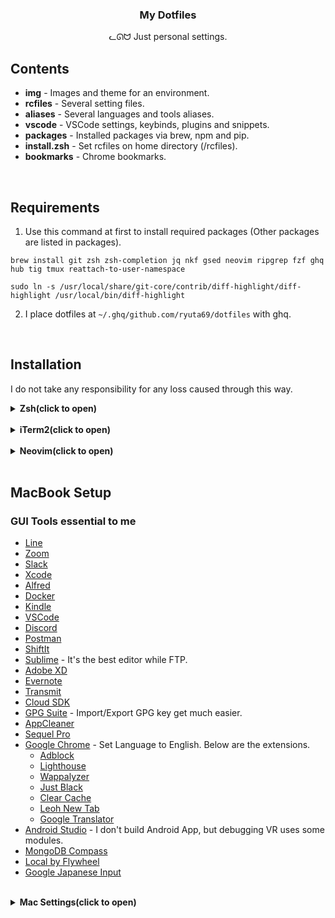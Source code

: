<h3 align="center">My Dotfiles</h3>
<p align="center">ᓚᘏᗢ Just personal settings.</p>

## Contents

* **img**         - Images and theme for an environment.
* **rcfiles**     - Several setting files.
* **aliases**     - Several languages and tools aliases.
* **vscode**      - VSCode settings, keybinds, plugins and snippets.
* **packages**    - Installed packages via brew, npm and pip.
* **install.zsh** - Set rcfiles on home directory (/rcfiles).
* **bookmarks**   - Chrome bookmarks.

<br />

## Requirements

1. Use this command at first to install required packages (Other packages are listed in packages).

```
brew install git zsh zsh-completion jq nkf gsed neovim ripgrep fzf ghq hub tig tmux reattach-to-user-namespace

sudo ln -s /usr/local/share/git-core/contrib/diff-highlight/diff-highlight /usr/local/bin/diff-highlight
```

2. I place dotfiles at `~/.ghq/github.com/ryuta69/dotfiles` with ghq.

<br />

## Installation
I do not take any responsibility for any loss caused through this way.

<details><summary><b>Zsh(click to open)</b></summary>

1. Active zsh at first time and type `0` at first selection.
2. Set the terminal font as "Noto Mono for Powerline".
3. Append `/usr/local/bin/zsh` into the end of `/etc/shells`.
4. `chsh -s zsh`.
5. Set VSCode setting `"terminal.integrated.shell.osx": "/usr/local/bin/zsh"`.

</details>

<br />

<details><summary><b>iTerm2(click to open)</b></summary>

1. Set VSCode setting `Terminal > External: Osx Exec` as iTerm.app.
2. `iTerm2 > General > Preferences > Load Preferences from a custom folder > import rcfiles/iterm2.conf

</details>

<br />

<details><summary><b>Neovim(click to open)</b></summary>

1. `curl -fLo ~/.local/share/nvim/site/autoload/plug.vim --create-dirs https://raw.githubusercontent.com/junegunn/vim-plug/master/plug.vim`

</details>

<br />

## MacBook Setup

### GUI Tools essential to me

- [Line](https://apps.apple.com/jp/app/line/id539883307)
- [Zoom](https://zoom.us/download)
- [Slack](https://slack.com/intl/ja-jp/downloads/mac)
- [Xcode](https://apps.apple.com/jp/app/xcode/id497799835)
- [Alfred](https://www.alfredapp.com/)
- [Docker](https://hub.docker.com/editions/community/docker-ce-desktop-mac)
- [Kindle](https://www.amazon.co.jp/Amazon-com-Intl-Sales-Inc-Kindle/dp/B011UEIO4S)
- [VSCode](https://code.visualstudio.com/download)
- [Discord](https://discordapp.com/download)
- [Postman](https://www.getpostman.com/downloads/)
- [ShiftIt](http://macappstore.org/shiftit/)
- [Sublime](https://www.sublimetext.com/3) - It's the best editor while FTP.
- [Adobe XD](https://www.adobe.com/jp/products/xd.html)
- [Evernote](https://evernote.com/intl/jp/download)
- [Transmit](https://panic.com/jp/transmit/)
- [Cloud SDK](https://cloud.google.com/sdk/docs/quickstart-mac-os-x)
- [GPG Suite](https://gpgtools.org/) - Import/Export GPG key get much easier.
- [AppCleaner](https://appcleaner.softonic.jp/mac)
- [Sequel Pro](https://sequelpro.com/download)
- [Google Chrome](https://www.google.com/chrome/) - Set Language to English. Below are the extensions.
  - [Adblock](https://chrome.google.com/webstore/detail/adblock-%E2%80%94-best-ad-blocker/gighmmpiobklfepjocnamgkkbiglidom)
  - [Lighthouse](https://chrome.google.com/webstore/detail/lighthouse/blipmdconlkpinefehnmjammfjpmpbjk)
  - [Wappalyzer](https://chrome.google.com/webstore/detail/wappalyzer/gppongmhjkpfnbhagpmjfkannfbllamg)
  - [Just Black](https://chrome.google.com/webstore/detail/just-black/aghfnjkcakhmadgdomlmlhhaocbkloab)
  - [Clear Cache](https://chrome.google.com/webstore/detail/clear-cache/cppjkneekbjaeellbfkmgnhonkkjfpdn)
  - [Leoh New Tab](https://chrome.google.com/webstore/detail/leoh-new-tab/ijhhakihjccpanbibbcceofpjnebokcb)
  - [Google Translator](https://chrome.google.com/webstore/detail/google-translate/aapbdbdomjkkjkaonfhkkikfgjllcleb)
- [Android Studio](https://developer.android.com/studio/install) - I don't build Android App, but debugging VR uses some modules.
- [MongoDB Compass](https://docs.mongodb.com/compass/master/install/)
- [Local by Flywheel](https://localbyflywheel.com/)
- [Google Japanese Input](https://www.google.co.jp/ime/)


<br />

<details><summary><b>Mac Settings(click to open)</b></summary>

## System environment

### General
- Dark mode.
- Accent color is blue.
- Sidebar icon is small.
- Menu auto display is off.
- Scroll bar is always on.
- Clicking scroll bar behave jumping.
- Default browser is chrome.
- Ensure when closing document.
- Close window at exitting application.
- 10 last recent item.
- Not allow handoff.
- Dont use alias character.

### Desktop and Screensaver
- Never start screensaver.

### Dock
- Size is about 1/4 small.
- Off enscale.
- Bottom.
- Effect is Scale.
- Always open tab with document.
- Close with double click.
- Close window in application icon.
- Not animate running application.
- Not automate display dock.
- Show indicator with running application.
- Not showing last recent application used.

### Language and Region
- Set the English priority highest.
- Starting date is monday

### Display
#### Display
- Change resolution with expand.
- Don't automate justify fue.
- Never show mirroring option.
#### Night Shift
- Custom Schedule starting at 0:00 and finishing at 23:59.
- Set color as the warmest.

### Eco Energy
#### Battery
- Off display after 5 minutes.
- Sleep Harddisk at possible.
- Not darken display at battery mode.
- Show battery on menubar.
#### Adaptor
- Off display after 5 minutes.
- Not sleep at display off.
- Sleep Harddisk at possible.

### Keyboard
#### Keyboard
- Repeat is fastest.
- Recognition is fastest.
- Not adjusting light.
- Not turning light off.
- Don't show viewer.
- Don't function key as default.
- Modification key -> caps lock = control, function = Command.
#### User dictionary
- Not Capitalize initial character.
- Not period with 2 space.
#### Shortcut
- Turn off automize dock.
- Turn off input source next one.
- Turn off service -> text -> after open.
- Turn off spotlight -> finder.
- Full keyboard access -> textbox and list.
- Spotlight -> option + space.
#### Input source
- Delete google japanese input "kana" "zenkaku" "default".
- Don't switching input source by document.

### Trackpad
#### Point and Click
- Check on detect data.
- Check on click sub button.
- Check on click with tap.
- Click -> strongest.
- Speed -> fastest.
#### Scroll and Zoom
- All sets on.

### Sound
#### Sound effect
- Show volume in menubar.

### Share
- Set computer name.

### User group
- Set user name and icon.

### Time and Date
- Show date on menubar.
- Set Degital 24 format.
- Show Day and Date.

### Accessibility
- display -> reduce view contrast, reduce opacity, off mouse pointer shaker.

## Finder
### View
- Show status bar.

### Environment Setting
#### General
- Item in desktop -> none.
- New window -> ~/work.
- Folder opens as new tab.

### Sidebar
- Desktop
- Download
- Application
- ~/work

### Detail
- Show all filename extension.

## Desktop Display Option
- Icon size -> 36.
- Text size -> 12.

</details>
